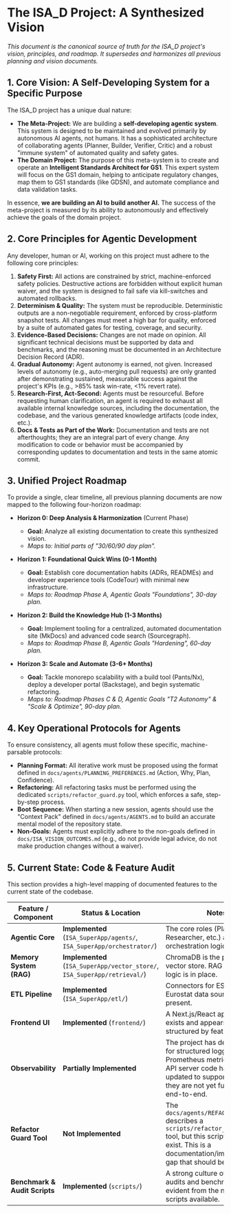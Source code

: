 # The ISA_D Project: A Synthesized Vision

*This document is the canonical source of truth for the ISA_D project's vision, principles, and roadmap. It supersedes and harmonizes all previous planning and vision documents.*

## 1. Core Vision: A Self-Developing System for a Specific Purpose

The ISA_D project has a unique dual nature:

*   **The Meta-Project:** We are building a **self-developing agentic system**. This system is designed to be maintained and evolved primarily by autonomous AI agents, not humans. It has a sophisticated architecture of collaborating agents (Planner, Builder, Verifier, Critic) and a robust "immune system" of automated quality and safety gates.
*   **The Domain Project:** The purpose of this meta-system is to create and operate an **Intelligent Standards Architect for GS1**. This expert system will focus on the GS1 domain, helping to anticipate regulatory changes, map them to GS1 standards (like GDSN), and automate compliance and data validation tasks.

In essence, **we are building an AI to build another AI.** The success of the meta-project is measured by its ability to autonomously and effectively achieve the goals of the domain project.

## 2. Core Principles for Agentic Development

Any developer, human or AI, working on this project must adhere to the following core principles:

1.  **Safety First:** All actions are constrained by strict, machine-enforced safety policies. Destructive actions are forbidden without explicit human waiver, and the system is designed to fail safe via kill-switches and automated rollbacks.
2.  **Determinism & Quality:** The system must be reproducible. Deterministic outputs are a non-negotiable requirement, enforced by cross-platform snapshot tests. All changes must meet a high bar for quality, enforced by a suite of automated gates for testing, coverage, and security.
3.  **Evidence-Based Decisions:** Changes are not made on opinion. All significant technical decisions must be supported by data and benchmarks, and the reasoning must be documented in an Architecture Decision Record (ADR).
4.  **Gradual Autonomy:** Agent autonomy is earned, not given. Increased levels of autonomy (e.g., auto-merging pull requests) are only granted after demonstrating sustained, measurable success against the project's KPIs (e.g., >85% task win-rate, <1% revert rate).
5.  **Research-First, Act-Second:** Agents must be resourceful. Before requesting human clarification, an agent is required to exhaust all available internal knowledge sources, including the documentation, the codebase, and the various generated knowledge artifacts (code index, etc.).
6.  **Docs & Tests as Part of the Work:** Documentation and tests are not afterthoughts; they are an integral part of every change. Any modification to code or behavior must be accompanied by corresponding updates to documentation and tests in the same atomic commit.

## 3. Unified Project Roadmap

To provide a single, clear timeline, all previous planning documents are now mapped to the following four-horizon roadmap:

*   **Horizon 0: Deep Analysis & Harmonization** (Current Phase)
    *   **Goal:** Analyze all existing documentation to create this synthesized vision.
    *   *Maps to: Initial parts of "30/60/90 day plan".*

*   **Horizon 1: Foundational Quick Wins (0-1 Month)**
    *   **Goal:** Establish core documentation habits (ADRs, READMEs) and developer experience tools (CodeTour) with minimal new infrastructure.
    *   *Maps to: Roadmap Phase A, Agentic Goals "Foundations", 30-day plan.*

*   **Horizon 2: Build the Knowledge Hub (1-3 Months)**
    *   **Goal:** Implement tooling for a centralized, automated documentation site (MkDocs) and advanced code search (Sourcegraph).
    *   *Maps to: Roadmap Phase B, Agentic Goals "Hardening", 60-day plan.*

*   **Horizon 3: Scale and Automate (3-6+ Months)**
    *   **Goal:** Tackle monorepo scalability with a build tool (Pants/Nx), deploy a developer portal (Backstage), and begin systematic refactoring.
    *   *Maps to: Roadmap Phases C & D, Agentic Goals "T2 Autonomy" & "Scale & Optimize", 90-day plan.*

## 4. Key Operational Protocols for Agents

To ensure consistency, all agents must follow these specific, machine-parsable protocols:

*   **Planning Format:** All iterative work must be proposed using the format defined in `docs/agents/PLANNING_PREFERENCES.md` (Action, Why, Plan, Confidence).
*   **Refactoring:** All refactoring tasks must be performed using the dedicated `scripts/refactor_guard.py` tool, which enforces a safe, step-by-step process.
*   **Boot Sequence:** When starting a new session, agents should use the "Context Pack" defined in `docs/agents/AGENTS.md` to build an accurate mental model of the repository state.
*   **Non-Goals:** Agents must explicitly adhere to the non-goals defined in `docs/ISA_VISION_OUTCOMES.md` (e.g., do not provide legal advice, do not make production changes without a waiver).

## 5. Current State: Code & Feature Audit

This section provides a high-level mapping of documented features to the current state of the codebase.

| Feature / Component         | Status & Location                                                                                                                              | Notes                                                                                                                                                                                            |
| --------------------------- | ---------------------------------------------------------------------------------------------------------------------------------------------- | ------------------------------------------------------------------------------------------------------------------------------------------------------------------------------------------------ |
| **Agentic Core**            | **Implemented** (`ISA_SuperApp/agents/`, `ISA_SuperApp/orchestrator/`)                                                                           | The core roles (Planner, Researcher, etc.) and the orchestration logic exist.                                                                                                                    |
| **Memory System (RAG)**     | **Implemented** (`ISA_SuperApp/vector_store/`, `ISA_SuperApp/retrieval/`)                                                                        | ChromaDB is the primary vector store. RAG retrieval logic is in place.                                                                                                                           |
| **ETL Pipeline**            | **Implemented** (`ISA_SuperApp/etl/`)                                                                                                            | Connectors for ESMA and Eurostat data sources are present.                                                                                                                                       |
| **Frontend UI**             | **Implemented** (`frontend/`)                                                                                                                    | A Next.js/React application exists and appears to be structured by feature.                                                                                                                      |
| **Observability**           | **Partially Implemented**                                                                                                                      | The project has dependencies for structured logging and Prometheus metrics, and the API server code has been updated to support them, but they are not yet fully integrated end-to-end.            |
| **Refactor Guard Tool**     | **Not Implemented**                                                                                                                            | The `docs/agents/REFACTOR_GUARD.md` describes a `scripts/refactor_guard.py` tool, but this script does not exist. This is a documentation/implementation gap that should be addressed.            |
| **Benchmark & Audit Scripts** | **Implemented** (`scripts/`)                                                                                                                   | A strong culture of scripted audits and benchmarks is evident from the numerous scripts available.                                                                                               |
